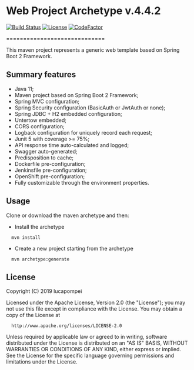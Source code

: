 # Web Project Archetype v.4.4.2

[![Build Status](https://travis-ci.org/lucapompei/WebServerTemplate.svg?branch=master)](https://travis-ci.org/lucapompei/WebServerTemplate) [![License](https://img.shields.io/badge/License-Apache%202.0-blue.svg)](https://opensource.org/licenses/Apache-2.0) [![CodeFactor](https://www.codefactor.io/repository/github/lucapompei/WebServerTemplate/badge)](https://www.codefactor.io/repository/github/lucapompei/WebServerTemplate)

=============================

This maven project represents a generic web template based on Spring Boot 2 Framework.


Summary features
-------

- Java 11;
- Maven project based on Spring Boot 2 Framework;
- Spring MVC configuration;
- Spring Security configuration (BasicAuth or JwtAuth or none);
- Spring JDBC + H2 embedded configuration;
- Untertow embedded;
- CORS configuration;
- Logback configuration for uniquely record each request;
- Junit 5 with coverage >= 75%;
- API response time auto-calculated and logged;
- Swagger auto-generated;
- Predisposition to cache;
- Dockerfile pre-configuration;
- Jenkinsfile pre-configuration;
- OpenShift pre-configuration;
- Fully customizable through the environment properties.


Usage
-------

Clone or download the maven archetype and then:

- Install the archetype

```
  mvn install
```

- Create a new project starting from the archetype
	
```
  mvn archetype:generate
```
 


License
-------

  Copyright (C) 2019 lucapompei
 
  Licensed under the Apache License, Version 2.0 (the "License");
  you may not use this file except in compliance with the License.
  You may obtain a copy of the License at
 
      http://www.apache.org/licenses/LICENSE-2.0
 
  Unless required by applicable law or agreed to in writing, software
  distributed under the License is distributed on an "AS IS" BASIS,
  WITHOUT WARRANTIES OR CONDITIONS OF ANY KIND, either express or implied.
  See the License for the specific language governing permissions and
  limitations under the License.
